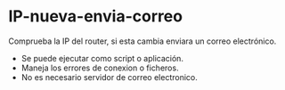 # IP-nueva-envia-correo
Comprueba la IP del router, si esta cambia enviara un correo electrónico.
* Se puede ejecutar como script o aplicación.
* Maneja los errores de conexion o ficheros.
* No es necesario servidor de correo electronico.


